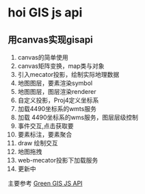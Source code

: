 # hoi GIS js api

## 用canvas实现gisapi

1. canvas的简单使用
2. canvas矩阵变换，map类与对象
3. 引入mecator投影，绘制实际地理数据
4. 地图图层，要素渲染symbol
5. 地图图层，图层渲染renderer
6. 自定义投影，Proj4定义坐标系
7. 加载4490坐标系的wmts服务
8. 加载 4490坐标系的wms服务，图层层级控制
9. 事件交互,点击获取要
10. 要素标注，要素聚合
11. draw 绘制交互
12. 地图拖拽
13. web-mecator投影下加载服务
14. 更新中

主要参考  [Green GIS JS API](https://github.com/shengzheng1981/green-gis-js)
